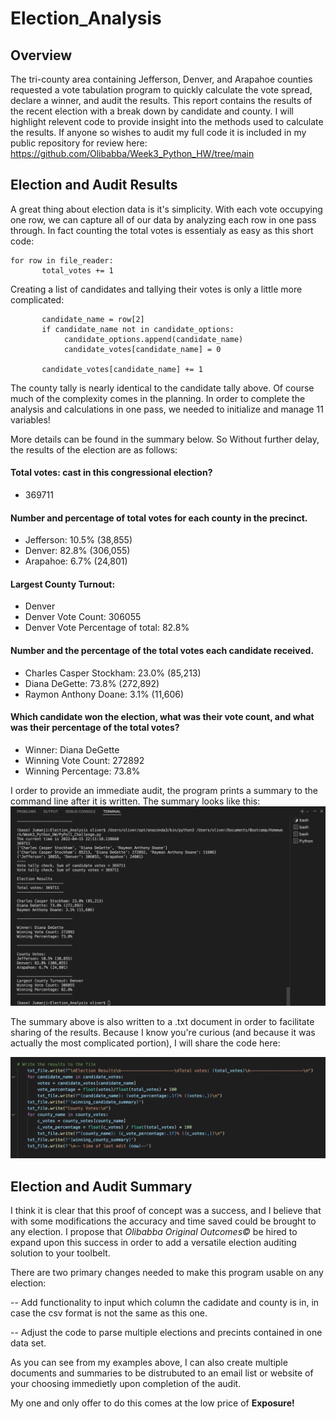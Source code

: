# Election_Analysis

## Overview

The tri-county area containing Jefferson, Denver, and Arapahoe counties requested a vote tabulation program to quickly calculate the vote spread, declare a winner, and audit the results. This report contains the results of the recent election with a break down by candidate and county. I will highlight relevent code to provide insight into the methods used to calculate the results. If anyone so wishes to audit my full code it is included in my public repository for review here: https://github.com/Olibabba/Week3_Python_HW/tree/main

## Election and Audit Results

A great thing about election data is it's simplicity. With each vote occupying one row, we can capture all of our data by analyzing each row in one pass through. In fact counting the total votes is essentialy as easy as this short code:
```
for row in file_reader:
       total_votes += 1
```
Creating a list of candidates and tallying their votes is only a little more complicated:
```
       candidate_name = row[2]
       if candidate_name not in candidate_options: 
            candidate_options.append(candidate_name)
            candidate_votes[candidate_name] = 0

       candidate_votes[candidate_name] += 1
```
The county tally is nearly identical to the candidate tally above. Of course much of the complexity comes in the planning. In order to complete the analysis and calculations in one pass, we needed to initialize and manage 11 variables!

More details can be found in the summary below. So Without further delay, the results of the election are as follows:

#### Total votes: cast in this congressional election?
- 369711

#### Number and percentage of total votes for each county in the precinct.
- Jefferson: 10.5% (38,855)
- Denver: 82.8% (306,055)
- Arapahoe: 6.7% (24,801)

#### Largest County Turnout:
- Denver
- Denver Vote Count: 306055
- Denver Vote Percentage of total: 82.8%

#### Number and the percentage of the total votes each candidate received.
- Charles Casper Stockham: 23.0% (85,213)
- Diana DeGette: 73.8% (272,892)
- Raymon Anthony Doane: 3.1% (11,606)

#### Which candidate won the election, what was their vote count, and what was their percentage of the total votes?
- Winner: Diana DeGette
- Winning Vote Count: 272892
- Winning Percentage: 73.8%

I order to provide an immediate audit, the program prints a summary to the command line after it is written. The summary looks like this:
![Terminal Output](https://github.com/Olibabba/Week3_Python_HW/blob/main/Resources/Terminal_output.png)

The summary above is also written to a .txt document in order to facilitate sharing of the results. Because I know you're curious (and because it was actually the most complicated portion), I will share the code here:

![Write to txt code](https://github.com/Olibabba/Week3_Python_HW/blob/main/Resources/Write_txt_code.png)

## Election and Audit Summary

I think it is clear that this proof of concept was a success, and I believe that with some modifications the accuracy and time saved could be brought to any election. I propose that *Olibabba Original Outcomes&copy;* be hired to expand upon this success in order to add a versatile election auditing solution to your toolbelt.

There are two primary changes needed to make this program usable on any election:

-- Add functionality to input which column the cadidate and county is in, in case the csv format is not the same as this one.

-- Adjust the code to parse multiple elections and precints contained in one data set.

As you can see from my examples above, I can also create multiple documents and summaries to be distrubuted to an email list or website of your choosing immedietly upon completion of the audit.

My one and only offer to do this comes at the low price of **Exposure!**